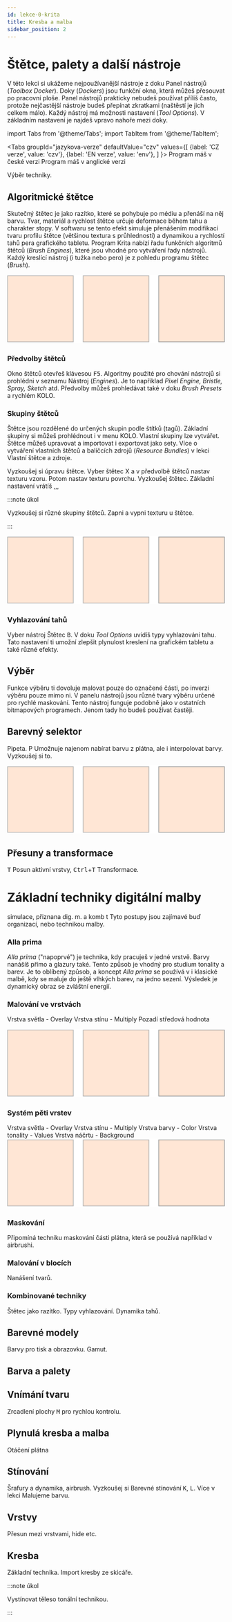 ```yaml
---
id: lekce-0-krita
title: Kresba a malba
sidebar_position: 2
---
```


# Štětce, palety a další nástroje
V této lekci si ukážeme nejpoužívanější nástroje z doku Panel nástrojů (*Toolbox Docker*). Doky (*Dockers*) jsou funkční okna, která můžeš přesouvat po pracovní ploše. Panel nástrojů prakticky nebudeš používat příliš často, protože nejčastější nástroje budeš přepínat zkratkami (naštěstí je jich celkem málo). Každý nástroj má možnosti nastavení (*Tool Options*). V základním nastavení je najdeš vpravo nahoře mezi doky.

import Tabs from '@theme/Tabs';
import TabItem from '@theme/TabItem';

<Tabs
  groupId="jazykova-verze"
  defaultValue="czv"
  values={[
    {label: 'CZ verze', value: 'czv'},
    {label: 'EN verze', value: 'env'},
  ]
}>
<TabItem value="czv">Program máš v české verzi</TabItem>
<TabItem value="env">Program máš v anglické verzi</TabItem>
</Tabs>

Výběr techniky.
## Algoritmické štětce
Skutečný štětec je jako razítko, které se pohybuje po médiu a přenáší na něj barvu. Tvar, materiál a rychlost štětce určuje deformace během tahu a charakter stopy. V softwaru se tento efekt simuluje přenášením modifikací tvaru profilu štětce (většinou textura s průhledností) a dynamikou a rychlostí tahů pera grafického tabletu. Program Krita nabízí řadu funkčních algoritmů štětců (*Brush Engines*), které jsou vhodné pro vytváření řady nástrojů. Každý kreslící nástroj (i tužka nebo pero) je z pohledu programu štětec (*Brush*).

![image](../img/aka-moc.svg)

### Předvolby štětců
Okno štětců otevřeš klávesou <kbd>F5</kbd>. Algoritmy použité pro chování nástrojů si prohlédni v seznamu Nástroj (*Engines*). Je to například *Pixel Engine, Bristle, Spray, Sketch* atd. Předvolby můžeš prohledávat také v doku *Brush Presets* a rychlém KOLO.
### Skupiny štětců
Štětce jsou rozdělené do určených skupin podle štítků (tagů). Základní skupiny si můžeš prohlédnout i v menu KOLO. Vlastní skupiny lze vytvářet. Štětce můžeš upravovat a importovat i exportovat jako sety. Více o vytváření vlastních štětců  a balíčcích zdrojů (*Resource Bundles*) v lekci Vlastní štětce a zdroje.

Vyzkoušej si úpravu štětce. Vyber štětec X a v předvolbě štětců nastav texturu vzoru. Potom nastav texturu povrchu. Vyzkoušej štětec. Základní nastavení vrátíš ,,,

:::note úkol

Vyzkoušej si různé skupiny štětců. Zapni a vypni texturu u štětce.

:::

![image](../img/aka-moc.svg)

### Vyhlazování tahů
Vyber nástroj Štětec <kbd>B</kbd>. V doku *Tool Options* uvidíš typy vyhlazování tahu. Tato nastavení ti umožní zlepšit plynulost kreslení na grafickém tabletu a také různé efekty.
## Výběr
Funkce výběru ti dovoluje malovat pouze do označené části, po inverzi výběru pouze mimo ni. V panelu nástrojů jsou různé tvary výběru určené pro rychlé maskování. Tento nástroj funguje podobně jako v ostatních bitmapových programech. Jenom tady ho budeš používat častěji.
## Barevný selektor
Pipeta. <keyb>P</keyb> Umožnuje najenom nabírat barvu z plátna, ale i interpolovat barvy. Vyzkoušej si to.

![image](../img/aka-moc.svg)


## Přesuny a transformace

<kbd>T</kbd> Posun aktivní vrstvy, <kbd>Ctrl</kbd>+<kbd>T</kbd> Transformace.


# Základní techniky digitální malby
simulace, přiznana dig. m. a komb t
Tyto postupy jsou zajímavé buď organizací, nebo technikou malby.
### Alla prima
*Alla prima* ("napoprvé") je technika, kdy pracuješ v jedné vrstvě. Barvy nanášíš přímo a glazury také. Tento způsob je vhodný pro studium tonality a barev. Je to oblíbený způsob, a koncept *Alla prima* se používá v i klasické malbě, kdy se maluje do ještě vlhkých barev, na jedno sezení. Výsledek je dynamický obraz se zvláštní energií.

### Malování ve vrstvách
Vrstva světla - Overlay
Vrstva stínu - Multiply
Pozadí středová hodnota

![image](../img/aka-moc.svg)


### Systém pěti vrstev
Vrstva světla - Overlay
Vrstva stínu - Multiply
Vrstva barvy - Color
Vrstva tonality - Values
Vrstva náčrtu - Background
![image](../img/aka-moc.svg)
### Maskování
Připomíná techniku maskování části plátna, která se používá například v airbrushi.

### Malování v blocích
Nanášení tvarů.

### Kombinované techniky

Štětec jako razítko. Typy vyhlazování. Dynamika tahů.
## Barevné modely
Barvy pro tisk a obrazovku. Gamut.
## Barva a palety

## Vnímání tvaru
Zrcadlení plochy <kbd>M</kbd> pro rychlou kontrolu.
## Plynulá kresba a malba
Otáčení plátna

## Stínování
Šrafury a dynamika, airbrush. Vyzkoušej si Barevné stínování <kbd>K</kbd>, <kbd>L</kbd>. Více v lekci Malujeme barvu.
## Vrstvy
Přesun mezi vrstvami, hide etc.
## Kresba
Základní technika. Import kresby ze skicáře.

:::note úkol

Vystínovat těleso tonální technikou.

:::
